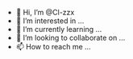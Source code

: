 - 👋 Hi, I’m @Cl-zzx
- 👀 I’m interested in ...
- 🌱 I’m currently learning ...
- 💞️ I’m looking to collaborate on ...
- 📫 How to reach me ...

<!---
Cl-zzx/Cl-zzx is a ✨ special ✨ repository because its `README.md` (this file) appears on your GitHub profile.
You can click the Preview link to take a look at your changes.
--->
